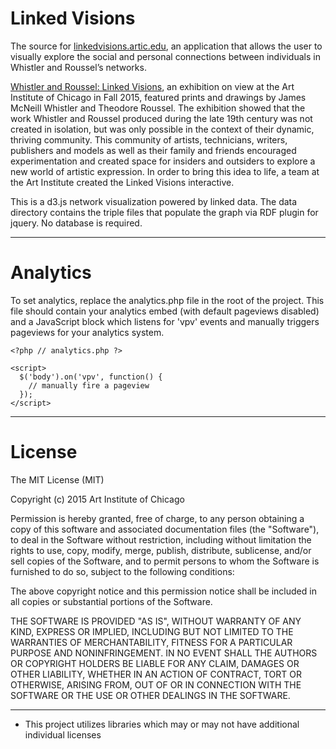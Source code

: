 Linked Visions
===================

The source for
[linkedvisions.artic.edu](http://linkedvisions.artic.edu), an application that
allows the user to visually explore the social and personal
connections between individuals in Whistler and Roussel’s networks.

[Whistler and Roussel: Linked Visions](http://www.artic.edu/exhibition/whistler-and-roussel-linked-visions), an exhibition on view at the
Art Institute of Chicago in Fall 2015, featured prints and drawings by James
McNeill Whistler and Theodore Roussel. The exhibition showed that the
work Whistler and Roussel produced during the late 19th century was
not created in isolation, but was only possible in the context of
their dynamic, thriving community. This community of artists,
technicians, writers, publishers and models as well as their family
and friends encouraged experimentation and created space for insiders
and outsiders to explore a new world of artistic expression. In order
to bring this idea to life, a team at the Art Institute
created the Linked Visions interactive.

This is a d3.js network visualization powered by linked data. The data directory contains the triple files that populate the graph via RDF plugin for jquery. No database is required.



---

Analytics
====

To set analytics, replace the analytics.php file in the root of the project. This file should contain your analytics embed (with default pageviews disabled) and a JavaScript block which listens for 'vpv' events and manually triggers pageviews for your analytics system.


```
<?php // analytics.php ?>

<script>
  $('body').on('vpv', function() {
    // manually fire a pageview
  });
</script>
```



---

License
====
The MIT License (MIT)

Copyright (c) 2015 Art Institute of Chicago

Permission is hereby granted, free of charge, to any person obtaining a copy
of this software and associated documentation files (the "Software"), to deal
in the Software without restriction, including without limitation the rights
to use, copy, modify, merge, publish, distribute, sublicense, and/or sell
copies of the Software, and to permit persons to whom the Software is
furnished to do so, subject to the following conditions:

The above copyright notice and this permission notice shall be included in
all copies or substantial portions of the Software.

THE SOFTWARE IS PROVIDED "AS IS", WITHOUT WARRANTY OF ANY KIND, EXPRESS OR
IMPLIED, INCLUDING BUT NOT LIMITED TO THE WARRANTIES OF MERCHANTABILITY,
FITNESS FOR A PARTICULAR PURPOSE AND NONINFRINGEMENT. IN NO EVENT SHALL THE
AUTHORS OR COPYRIGHT HOLDERS BE LIABLE FOR ANY CLAIM, DAMAGES OR OTHER
LIABILITY, WHETHER IN AN ACTION OF CONTRACT, TORT OR OTHERWISE, ARISING FROM,
OUT OF OR IN CONNECTION WITH THE SOFTWARE OR THE USE OR OTHER DEALINGS IN
THE SOFTWARE.

---
* This project utilizes libraries which may or may not have additional individual licenses
